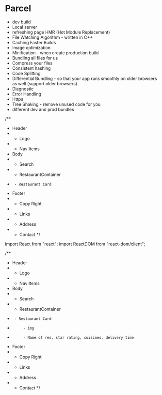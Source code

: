# Parcel
- dev build
- Local server
- refreshing page HMR (Hot Module Replacement)
- File Watching Algorithm - written in C++
- Caching Faster Builds
- Image optimization
- Minification - when create production build
- Bundling all files for us
- Compress your files
- Consistent hashing
- Code Splitting
- Differential Bundling - so that your app runs smoothly on older browsers as well (support older browsers)
- Diagnostic
- Error Handling
- Https
- Tree Shaking - remove unused code for you
-  different dev and prod bundles


/**
 * Header
 *  - Logo
 *  - Nav Items
 * Body
 *  - Search
 *  - RestaurantContainer
 *      - Restaurant Card
 * Footer
 *  - Copy Right
 *  - Links
 *  - Address
 *  - Contact
 */



 import React from "react";
import ReactDOM from "react-dom/client";

/**
 * Header
 *  - Logo
 *  - Nav Items
 * Body
 *  - Search
 *  - RestaurantContainer
 *      - Restaurant Card
 *          - img
 *          - Name of res, star rating, cuisines, delivery time
 * Footer
 *  - Copy Right
 *  - Links
 *  - Address
 *  - Contact
 */

